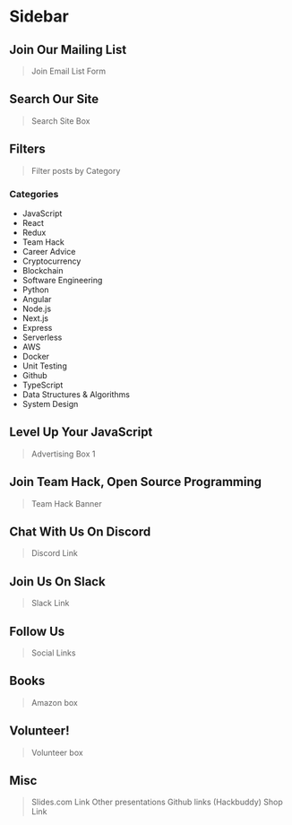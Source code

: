 # Sidebar

## Join Our Mailing List

> Join Email List Form

## Search Our Site

> Search Site Box

## Filters

> Filter posts by Category

### Categories

- JavaScript
- React
- Redux
- Team Hack
- Career Advice
- Cryptocurrency
- Blockchain
- Software Engineering
- Python
- Angular
- Node.js
- Next.js
- Express
- Serverless
- AWS
- Docker
- Unit Testing
- Github
- TypeScript
- Data Structures & Algorithms
- System Design

## Level Up Your JavaScript

> Advertising Box 1

## Join Team Hack, Open Source Programming

> Team Hack Banner

## Chat With Us On Discord

> Discord Link

## Join Us On Slack

> Slack Link

## Follow Us

> Social Links

## Books

> Amazon box

## Volunteer!

> Volunteer box

## Misc

> Slides.com Link
> Other presentations
> Github links (Hackbuddy)
> Shop Link
